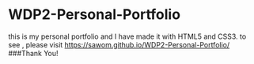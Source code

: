 ﻿# WDP2-Personal-Portfolio
this is my personal portfolio and I have made it with HTML5 and CSS3.
to see , please visit  https://sawom.github.io/WDP2-Personal-Portfolio/
###Thank You!
